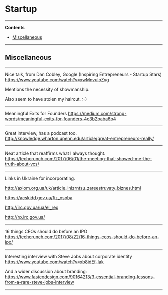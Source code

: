 # Startup

---

**Contents**

- [Miscellaneous](Startup.md#miscellaneous)

---

## Miscellaneous

---

Nice talk, from Dan Cobley, Google (Inspiring Entrepreneurs - Startup Stars)
https://www.youtube.com/watch?v=xwMnvuloZvg

Mentions the necessity of showmanship.

Also seem to have stolen my haircut. :-)

---

Meaningful Exits for Founders
https://medium.com/strong-words/meaningful-exits-for-founders-4c3b2baba6b4

---

Great interview, has a podcast too.
http://knowledge.wharton.upenn.edu/article/great-entrepreneurs-really/

---

Neat article that reaffirms what I always thought.
https://techcrunch.com/2017/06/01/the-meeting-that-showed-me-the-truth-about-vcs/

---

Links in Ukraine for incorporating.

http://axiom.org.ua/uk/article_inizrntsu_zareestruvaty_biznes.html

https://acskidd.gov.ua/fiz_osoba

http://irc.gov.ua/ua/el_reg

http://rp.irc.gov.ua/ 

---

16 things CEOs should do before an IPO
https://techcrunch.com/2017/08/22/16-things-ceos-should-do-before-an-ipo/

---

Interesting interview with Steve Jobs about corporate identity
https://www.youtube.com/watch?v=xb8idEf-Iak

And a wider discussion about branding:
https://www.fastcodesign.com/90164213/3-essential-branding-lessons-from-a-rare-steve-jobs-interview

---
